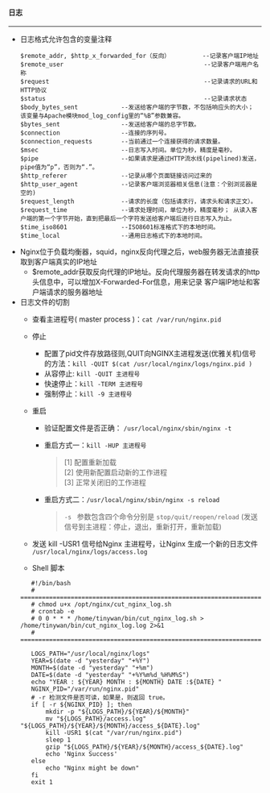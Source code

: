 
#### 日志
---
+ 日志格式允许包含的变量注释
    ```
    $remote_addr, $http_x_forwarded_for（反向）         --记录客户端IP地址
    $remote_user                                       --记录客户端用户名称
    $request                                           --记录请求的URL和HTTP协议
    $status                                            --记录请求状态
    $body_bytes_sent            --发送给客户端的字节数，不包括响应头的大小； 该变量与Apache模块mod_log_config里的“%B”参数兼容。
    $bytes_sent                 --发送给客户端的总字节数。
    $connection                 --连接的序列号。
    $connection_requests        --当前通过一个连接获得的请求数量。
    $msec                       --日志写入时间。单位为秒，精度是毫秒。
    $pipe                       --如果请求是通过HTTP流水线(pipelined)发送，pipe值为“p”，否则为“.”。
    $http_referer               --记录从哪个页面链接访问过来的
    $http_user_agent            --记录客户端浏览器相关信息(注意：个别浏览器是空的)
    $request_length             --请求的长度（包括请求行，请求头和请求正文）。
    $request_time               --请求处理时间，单位为秒，精度毫秒； 从读入客户端的第一个字节开始，直到把最后一个字符发送给客户端后进行日志写入为止。
    $time_iso8601               --ISO8601标准格式下的本地时间。
    $time_local                 --通用日志格式下的本地时间。
    ```
+ Nginx位于负载均衡器，squid，nginx反向代理之后，web服务器无法直接获取到客户端真实的IP地址 
    + $remote_addr获取反向代理的IP地址。反向代理服务器在转发请求的http头信息中，可以增加X-Forwarded-For信息，用来记录 客户端IP地址和客户端请求的服务器地址
+ 日志文件的切割 
    + 查看主进程号( master process )：`cat /var/run/nginx.pid`
    + 停止
        + 配置了pid文件存放路径则,QUIT向NGINX主进程发送(优雅关机)信号的方法：`kill -QUIT $(cat /usr/local/nginx/logs/nginx.pid )`
        + 从容停止: `kill -QUIT 主进程号`  
        + 快速停止：`kill -TERM 主进程号` 
        + 强制停止：`kill -9 主进程号`
    + 重启
        + 验证配置文件是否正确： `/usr/local/nginx/sbin/nginx -t` 
        + 重启方式一：`kill -HUP 主进程号`  
            >[1] 配置重新加载   
            >[2] 使用新配置启动新的工作进程  
            >[3] 正常关闭旧的工作进程     
            
        + 重启方式二：`/usr/local/nginx/sbin/nginx -s reload`
            > `-s ` 参数包含四个命令分别是 `stop/quit/reopen/reload` (发送信号到主进程：停止，退出，重新打开，重新加载)

     + 发送 kill -USR1 信号给Nginx 主进程号，让Nginx 生成一个新的日志文件 `/usr/local/nginx/logs/access.log`        
     + Shell 脚本  
     ```
        #!/bin/bash
        # ==============================================================================
        # chmod u+x /opt/nginx/cut_nginx_log.sh
        # crontab -e
        # 0 0 * * * /home/tinywan/bin/cut_nginx_log.sh > /home/tinywan/bin/cut_nginx_log.log 2>&1
        # ==============================================================================

        LOGS_PATH="/usr/local/nginx/logs"
        YEAR=$(date -d "yesterday" "+%Y")
        MONTH=$(date -d "yesterday" "+%m")
        DATE=$(date -d "yesterday" "+%Y%m%d_%H%M%S")
        echo "YEAR : ${YEAR} MONTH : ${MONTH} DATE :${DATE} " 
        NGINX_PID="/var/run/nginx.pid"
        # -r 检测文件是否可读，如果是，则返回 true。
        if [ -r ${NGINX_PID} ]; then
            mkdir -p "${LOGS_PATH}/${YEAR}/${MONTH}"
            mv "${LOGS_PATH}/access.log" "${LOGS_PATH}/${YEAR}/${MONTH}/access_${DATE}.log"
            kill -USR1 $(cat "/var/run/nginx.pid")
            sleep 1
            gzip "${LOGS_PATH}/${YEAR}/${MONTH}/access_${DATE}.log"
            echo 'Nginx Success'
        else
            echo "Nginx might be down"
        fi
        exit 1
     ```



          
